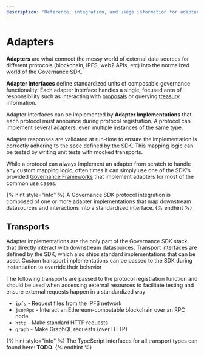 ```yaml
---
description: 'Reference, integration, and usage information for adapters and transports.'
---
```


# Adapters

**Adapters** are what connect the messy world of external data sources for different protocols \(blockchain, IPFS, web2 APIs, etc\) into the normalized world of the Governance SDK.

**Adapter Interfaces** define standardized units of composable governance functionality. Each adapter interface handles a single, focused area of responsibility such as interacting with [proposals](proposals-adapter.md) or querying [treasury](treasury-adapter.md) information.

Adapter Interfaces can be implemented by **Adapter Implementations** that each protocol must announce during protocol registration. A protocol can implement several adapters, even multiple instances of the same type.

Adapter responses are validated at run-time to ensure the implementation is correctly adhering to the spec defined by the SDK. This mapping logic can be tested by writing unit tests with mocked transports.

While a protocol can always implement an adapter from scratch to handle any custom mapping logic, often times it can simply use one of the SDK's provided [Governance Frameworks](../governance-frameworks/) that implement adapters for most of the common use cases.

{% hint style="info" %}
A Governance SDK protocol integration is composed of one or more adapter implementations that map downstream datasources and interactions into a standardized interface.
{% endhint %}

## Transports

Adapter implementations are the only part of the Governance SDK stack that directly interact with downstream datasources. Transport interfaces are defined by the SDK, which also ships standard implementations that can be used. Custom transport implementations can be passed to the SDK during instantiation to override their behavior

The following transports are passed to the protocol registration function and should be used when accessing external resources to facilitate testing and ensure external requests happen in a standardized way

* `ipfs` - Request files from the IPFS network
* `jsonRpc` - Interact an Ethereum-compatable blockchain over an RPC node
* `http` - Make standard HTTP requests
* `graph` - Make GraphQL requests \(over HTTP\)

{% hint style="info" %}
The TypeScript interfaces for all transport types can found here: **TODO**.
{% endhint %}

